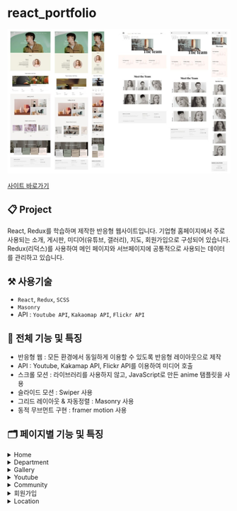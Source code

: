 # react_portfolio

![](image/preview.jpg)

[사이트 바로가기](https://hong-kyungs.github.io/react_portfolio1/)

## 📋 Project

React, Redux를 학습하며 제작한 반응형 웹사이트입니다.
기업형 홈페이지에서 주로 사용되는 소개, 게시판, 미디어(유튜브, 갤러리), 지도, 회원가입으로 구성되어 있습니다.
Redux(리덕스)를 사용하여 메인 페이지와 서브페이지에 공통적으로 사용되는 데이터를 관리하고 있습니다.

## ⚒️ 사용기술

- `React`, `Redux`, `SCSS`
- `Masonry`
- API : `Youtube API`, `Kakaomap API`, `Flickr API`

## 📌 전체 기능 및 특징

- 반응형 웹 : 모든 환경에서 동일하게 이용할 수 있도록 반응형 레이아웃으로 제작
- API : Youtube, Kakamap API, Flickr API를 이용하여 미디어 호출
- 스크롤 모션 : 라이브러리를 사용하지 않고, JavaScript로 만든 anime 탬플릿을 사용
- 슬라이드 모션 : Swiper 사용
- 그리드 레이아웃 & 자동정렬 : Masonry 사용
- 동적 무브먼트 구현 : framer motion 사용

## 🗂️ 페이지별 기능 및 특징

<details>
<summary>Home</summary>
<div markdown="1">

- 스크롤 / 슬라이드 모션
  - 라이브러리를 사용하지 않고, JavaScript로 만든 anime 탬플릿을 사용한다.
  - prev / next 버튼 클릭시 index state를 변경하여 슬라이드 모션 적용한다.
  - section별 offsetTop값을 구하여 스크롤 효과 적용한다. 버튼 클릭시 해당 index번째의 section으로 이동하고, 스크롤이 해당 section의 offsetTop값에 도달하면 버튼을 활성화한다.
- parallax scrolling
  - 스크롤링(scrolling)으로 이동을 할때 배경이 바뀌도록 한다.

<img src="image/home.gif" width="600" height="400"/>

</div>
</details>

<details>
<summary>Department</summary>
<div markdown="1">

- 트랜지션, 스크롤링, 마우스 호버 효과

<img src="image/department.gif" width="600" height="400"/>

</div>
</details>

<details>
<summary>Gallery</summary>
<div markdown="1">

- Flickr : Flickr API를 사용하여 이미지를 저장하고 공유한다.
  - 내 앨범, 최신 인기있는 사진 목록, 원하는 이미지 검색이 가능하다.
- Masonry : 그리드 레이아웃 라이브러리를 사용하여, 이미지를 효과적으로 배치한다
  - 가로 사이즈는 고정되어있고 세로사이즈가 유동적으로 채워진다.

<img src="image/gallery.gif" width="600" height="400"/>

</div>
</details>

<details>
<summary>Youtube</summary>
<div markdown="1">

- Youtube API를 이용하여 미디어 호출
- Youtube에 만들어둔 playlist를 불러오고, 동영상 정보를 추출하여 title, thumbnail, description에 반영한다.
- 특정 영상 클릭시 iframe요소로 동영상을 재생한다.
- 스크롤, 마우스 호버 효과

<img src="image/youtube.gif" width="600" height="400"/>

</div>
</details>

<details>
<summary>Community</summary>
<div markdown="1">

- CRUD 게시판
  - Create, Read, Update, Delete - 게시글 추가, 저장, 수정, 삭제가 가능하다.

<img src="image/community.gif" width="600" height="400"/>

</div>
</details>

<details>
<summary>회원가입</summary>
<div markdown="1">

- 회원가입 조건
  - ID : 5글자 이상
  - PASSWORD : 5글자 이상 (숫자, 영문자, 특수문자 포함)
  - PASSWORD 확인
  - EMAIL : 이메일 주소 형식을 충족해야 한다.
  - Check box
  - COMMENT : 20글자 이상
- 회원가입 조건에 맞지 않게 작성시 - 해당항목별로 에러메세지 생성한다.
- 회원가입 조건에 올바르게 작성시 - 회원가입 성공 alert 띄우고, 홈화면으로 이동한다.

<img src="image/join.gif" width="600" height="400"/>

</div>
</details>

<details>
<summary>Location</summary>
<div markdown="1">

- Kakaomap API를 이용하여 지도 호출
- 지도 생성, 커스텀 마커 적용

<img src="image/location.gif" width="600" height="400"/>

</div>
</details>
